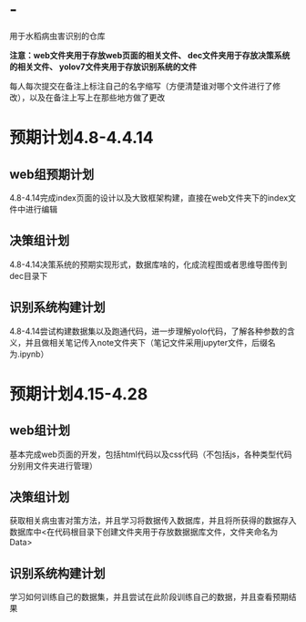 # -
用于水稻病虫害识别的仓库


**注意：web文件夹用于存放web页面的相关文件、
dec文件夹用于存放决策系统的相关文件、
yolov7文件夹用于存放识别系统的文件**

每人每次提交在备注上标注自己的名字缩写（方便清楚谁对哪个文件进行了修改），以及在备注上写上在那些地方做了更改

# 预期计划4.8-4.4.14
## web组预期计划
4.8-4.14完成index页面的设计以及大致框架构建，直接在web文件夹下的index文件中进行编辑
## 决策组计划
4.8-4.14决策系统的预期实现形式，数据库啥的，化成流程图或者思维导图传到dec目录下
## 识别系统构建计划
4.8-4.14尝试构建数据集以及跑通代码，进一步理解yolo代码，了解各种参数的含义，并且做相关笔记传入note文件夹下（笔记文件采用jupyter文件，后缀名为.ipynb）

# 预期计划4.15-4.28
## web组计划
基本完成web页面的开发，包括html代码以及css代码（不包括js，各种类型代码分别用文件夹进行管理）
## 决策组计划
获取相关病虫害对策方法，并且学习将数据传入数据库，并且将所获得的数据存入数据库中<在代码根目录下创建文件夹用于存放数据据库文件，文件夹命名为Data>
## 识别系统构建计划
学习如何训练自己的数据集，并且尝试在此阶段训练自己的数据，并且查看预期结果